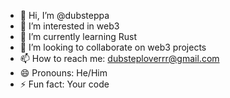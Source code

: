 - 👋 Hi, I’m @dubsteppa
- 👀 I’m interested in web3
- 🌱 I’m currently learning Rust
- 💞️ I’m looking to collaborate on web3 projects
- 📫 How to reach me: dubsteploverrr@gmail.com
- 😄 Pronouns: He/Him
- ⚡ Fun fact: Your code

<!---
dubsteppa/dubsteppa is a ✨ special ✨ repository because its `README.md` (this file) appears on your GitHub profile.
You can click the Preview link to take a look at your changes.
--->
